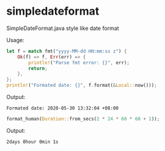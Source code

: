 # simpledateformat

SimpleDateFormat.java style like date format


Usage:

```rust
let f = match fmt("yyyy-MM-dd HH:mm:ss z") {
    Ok(f) => f, Err(err) => {
        println!("Parse fmt error: {}", err);
        return;
    },
};
println!("Formated date: {}", f.format(&Local::now()));
```

Output:
```
Formated date: 2020-05-30 13:32:04 +08:00
```


```rust
format_human(Duration::from_secs(2 * 24 * 60 * 60 + 1));
```

Output:
```
2days 0hour 0min 1s
```

